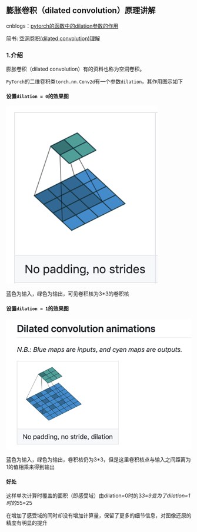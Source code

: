 ## 膨胀卷积（dilated convolution）原理讲解

cnblogs：[pytorch的函数中的dilation参数的作用](https://www.cnblogs.com/wanghui-garcia/p/10775367.html)

简书: [空洞卷积(dilated convolution)理解](https://www.jianshu.com/p/f743bd9041b3)

### 1.介绍

膨胀卷积（dilated convolution）有的资料也称为空洞卷积。

`PyTorch`的二维卷积类`torch.nn.Conv2d`有一个参数`dilation`，其作用图示如下

#### 设置`dilation = 0`的效果图

![](/assets/cv009_01.png)

蓝色为输入，绿色为输出，可见卷积核为3*3的卷积核

#### 设置`dilation = 1`的效果图

![](/assets/cv009_02.png)

蓝色为输入，绿色为输出，卷积核仍为3*3，但是这里卷积核点与输入之间距离为1的值相乘来得到输出


#### 好处

这样单次计算时覆盖的面积（即感受域）由dilation=0时的3*3=9变为了dilation=1时的5*5=25

在增加了感受域的同时却没有增加计算量，保留了更多的细节信息，对图像还原的精度有明显的提升




